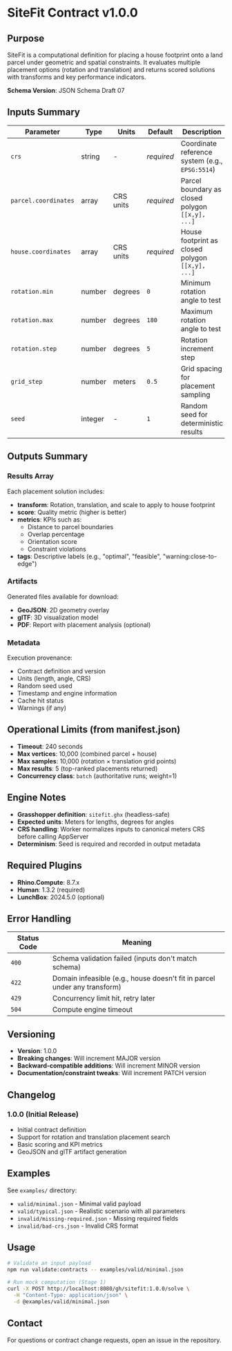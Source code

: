 # SiteFit Contract v1.0.0

## Purpose

SiteFit is a computational definition for placing a house footprint onto a land parcel under geometric and spatial constraints. It evaluates multiple placement options (rotation and translation) and returns scored solutions with transforms and key performance indicators.

**Schema Version**: JSON Schema Draft 07

## Inputs Summary

| Parameter | Type | Units | Default | Description |
|-----------|------|-------|---------|-------------|
| `crs` | string | - | *required* | Coordinate reference system (e.g., `EPSG:5514`) |
| `parcel.coordinates` | array | CRS units | *required* | Parcel boundary as closed polygon `[[x,y], ...]` |
| `house.coordinates` | array | CRS units | *required* | House footprint as closed polygon `[[x,y], ...]` |
| `rotation.min` | number | degrees | `0` | Minimum rotation angle to test |
| `rotation.max` | number | degrees | `180` | Maximum rotation angle to test |
| `rotation.step` | number | degrees | `5` | Rotation increment step |
| `grid_step` | number | meters | `0.5` | Grid spacing for placement sampling |
| `seed` | integer | - | `1` | Random seed for deterministic results |

## Outputs Summary

### Results Array
Each placement solution includes:
- **transform**: Rotation, translation, and scale to apply to house footprint
- **score**: Quality metric (higher is better)
- **metrics**: KPIs such as:
  - Distance to parcel boundaries
  - Overlap percentage
  - Orientation score
  - Constraint violations
- **tags**: Descriptive labels (e.g., "optimal", "feasible", "warning:close-to-edge")

### Artifacts
Generated files available for download:
- **GeoJSON**: 2D geometry overlay
- **glTF**: 3D visualization model
- **PDF**: Report with placement analysis (optional)

### Metadata
Execution provenance:
- Contract definition and version
- Units (length, angle, CRS)
- Random seed used
- Timestamp and engine information
- Cache hit status
- Warnings (if any)

## Operational Limits (from manifest.json)

- **Timeout**: 240 seconds
- **Max vertices**: 10,000 (combined parcel + house)
- **Max samples**: 10,000 (rotation × translation grid points)
- **Max results**: 5 (top-ranked placements returned)
- **Concurrency class**: `batch` (authoritative runs; weight=1)

## Engine Notes

- **Grasshopper definition**: `sitefit.ghx` (headless-safe)
- **Expected units**: Meters for lengths, degrees for angles
- **CRS handling**: Worker normalizes inputs to canonical meters CRS before calling AppServer
- **Determinism**: Seed is required and recorded in output metadata

## Required Plugins

- **Rhino.Compute**: 8.7.x
- **Human**: 1.3.2 (required)
- **LunchBox**: 2024.5.0 (optional)

## Error Handling

| Status Code | Meaning |
|-------------|---------|
| `400` | Schema validation failed (inputs don't match schema) |
| `422` | Domain infeasible (e.g., house doesn't fit in parcel under any transform) |
| `429` | Concurrency limit hit, retry later |
| `504` | Compute engine timeout |

## Versioning

- **Version**: 1.0.0
- **Breaking changes**: Will increment MAJOR version
- **Backward-compatible additions**: Will increment MINOR version
- **Documentation/constraint tweaks**: Will increment PATCH version

## Changelog

### 1.0.0 (Initial Release)
- Initial contract definition
- Support for rotation and translation placement search
- Basic scoring and KPI metrics
- GeoJSON and glTF artifact generation

## Examples

See `examples/` directory:
- `valid/minimal.json` - Minimal valid payload
- `valid/typical.json` - Realistic scenario with all parameters
- `invalid/missing-required.json` - Missing required fields
- `invalid/bad-crs.json` - Invalid CRS format

## Usage

```bash
# Validate an input payload
npm run validate:contracts -- examples/valid/minimal.json

# Run mock computation (Stage 1)
curl -X POST http://localhost:8080/gh/sitefit:1.0.0/solve \
  -H "Content-Type: application/json" \
  -d @examples/valid/minimal.json
```

## Contact

For questions or contract change requests, open an issue in the repository.
